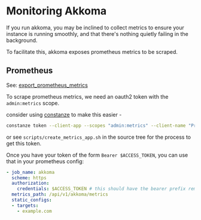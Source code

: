 # Monitoring Akkoma

If you run akkoma, you may be inclined to collect metrics to ensure your instance is running smoothly,
and that there's nothing quietly failing in the background.

To facilitate this, akkoma exposes prometheus metrics to be scraped.

## Prometheus

See: [export\_prometheus\_metrics](../../configuration/cheatsheet#instance)

To scrape prometheus metrics, we need an oauth2 token with the `admin:metrics` scope.

consider using [constanze](https://akkoma.dev/AkkomaGang/constanze) to make this easier -

```bash
constanze token --client-app --scopes "admin:metrics" --client-name "Prometheus"
```

or see `scripts/create_metrics_app.sh` in the source tree for the process to get this token.

Once you have your token of the form `Bearer $ACCESS_TOKEN`, you can use that in your prometheus config:

```yaml
- job_name: akkoma
  scheme: https
  authorization:
    credentials: $ACCESS_TOKEN # this should have the bearer prefix removed
  metrics_path: /api/v1/akkoma/metrics
  static_configs:
  - targets:
    - example.com
```
